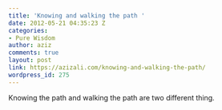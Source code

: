 ```yaml
---
title: 'Knowing and walking the path '
date: 2012-05-21 04:35:23 Z
categories:
- Pure Wisdom
author: aziz
comments: true
layout: post
link: https://azizali.com/knowing-and-walking-the-path/
wordpress_id: 275
---
```


Knowing the path and walking the path are two different thing.
